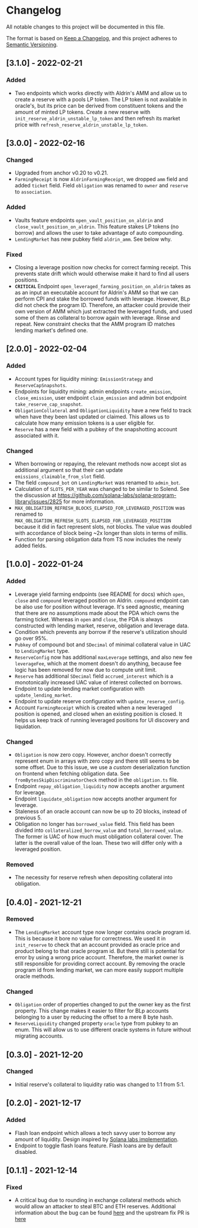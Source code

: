 # Changelog
All notable changes to this project will be documented in this file.

The format is based on [Keep a Changelog](https://keepachangelog.com/en/1.0.0/),
and this project adheres to [Semantic Versioning](https://semver.org/spec/v2.0.0.html).

## [3.1.0] - 2022-02-21

### Added
- Two endpoints which works directly with Aldrin's AMM and allow us to create a
  reserve with a pools LP token. The LP token is not available in oracle's, but
  its price can be derived from constituent tokens and the amount of minted LP
  tokens. Create a new reserve with `init_reserve_aldrin_unstable_lp_token` and
  then refresh its market price with
  `refresh_reserve_aldrin_unstable_lp_token`.


## [3.0.0] - 2022-02-16

### Changed
- Upgraded from anchor v0.20 to v0.21.
- `FarmingReceipt` is now `AldrinFarmingReceipt`, we dropped `amm` field and
  added `ticket` field. Field `obligation` was renamed to `owner` and `reserve`
  to `association`.

### Added
- Vaults feature endpoints `open_vault_position_on_aldrin` and
  `close_vault_position_on_aldrin`. This feature stakes LP tokens (no borrow)
  and allows the user to take advantage of auto compounding.
- `LendingMarket` has new pubkey field `aldrin_amm`. See below why.

### Fixed
- Closing a leverage position now checks for correct farming receipt. This
  prevents state drift which would otherwise make it hard to find all users
  positions.
- **`CRITICAL`** Endpoint `open_leveraged_farming_position_on_aldrin` takes as
  as an input an executable account for Aldrin's AMM so that we can perform CPI
  and stake the borrowed funds with leverage. However, BLp did not check the
  program ID. Therefore, an attacker could provide their own version of AMM
  which just extracted the leveraged funds, and used some of them as collateral
  to borrow again with leverage. Rinse and repeat. New constraint checks that
  the AMM program ID matches lending market's defined one.


## [2.0.0] - 2022-02-04
### Added
- Account types for liquidity mining: `EmissionStrategy` and
  `ReserveCapSnapshots`.
- Endpoints for liquidity mining: admin endpoints `create_emission`,
  `close_emission`, user endpoint `claim_emission` and admin bot endpoint
  `take_reserve_cap_snapshot`.
- `ObligationCollateral` and `ObligationLiquidity` have a new field to track
  when have they been last updated or claimed. This allows us to calculate how
  many emission tokens is a user eligible for.
- `Reserve` has a new field with a pubkey of the snapshotting account associated
  with it.

### Changed
- When borrowing or repaying, the relevant methods now accept slot as additional
  argument so that their can update `emissions_claimable_from_slot` field.
- The field `compound_bot` on `LendingMarket` was renamed to `admin_bot`.
- Calculation of `SLOTS_PER_YEAR` was changed to be similar to Solend.
  See the discussion at https://github.com/solana-labs/solana-program-library/issues/2825
  for more information.
- `MAX_OBLIGATION_REFRESH_BLOCKS_ELAPSED_FOR_LEVERAGED_POSITION`
  was renamed to `MAX_OBLIGATION_REFRESH_SLOTS_ELAPSED_FOR_LEVERAGED_POSITION`
  because it did in fact represent slots, not blocks. The value was doubled
  with accordance of block being ~2x longer than slots in terms of millis.
- Function for parsing obligation data from TS now includes the newly added
  fields.

## [1.0.0] - 2022-01-24
### Added
- Leverage yield farming endpoints (see README for docs) which `open`, `close`
  and `compound` leveraged position on Aldrin. `compound` endpoint can be also
  use for position without leverage. It's seed agnostic, meaning that there are
  no assumptions made about the PDA which owns the farming ticket. Whereas in
  `open` and `close`, the PDA is always constructed with lending market, reserve,
  obligation and leverage data.
- Condition which prevents any borrow if the reserve's utilization should go
  over 95%.
- `Pubkey` of compound bot and `SDecimal` of minimal collateral value in UAC to
  `LendingMarket` type.
- `ReserveConfig` now has additional `maxLeverage` settings, and also new fee
  `leverageFee`, which at the moment doesn't do anything, because fee logic has
  been removed for now due to compute unit limit.
- `Reserve` has additional `SDecimal` field `accrued_interest` which is a
  monotonically increased UAC value of interest collected on borrows.
- Endpoint to update lending market configuration with `update_lending_market`.
- Endpoint to update reserve configuration with `update_reserve_config`.
- Account `FarmingReceipt` which is created when a new leveraged position is
  opened, and closed when an existing position is closed. It helps us keep track
  of running leveraged positions for UI discovery and liquidation.

### Changed
- `Obligation` is now zero copy. However, anchor doesn't correctly represent
  enum in arrays with zero copy and there still seems to be some offset. Due
  to this issue, we use a _custom_ deserialization function on frontend when
  fetching obligation data. See `fromBytesSkipDiscriminatorCheck` method
  in the `obligation.ts` file.
- Endpoint `repay_obligation_liquidity` now accepts another argument for
  leverage.
- Endpoint `liquidate_obligation` now accepts another argument for leverage.
- Staleness of an oracle account can now be up to 20 blocks, instead of
  previous 5.
- Obligation no longer has `borrowed_value` field. This field has been divided
  into `collateralized_borrow_value` and `total_borrowed_value`. The former is
  UAC of how much must obligation collateral cover. The latter is the overall
  value of the loan. These two will differ only with a leveraged position.

### Removed
- The necessity for reserve refresh when depositing collateral into obligation.


## [0.4.0] - 2021-12-21

### Removed
- The `LendingMarket` account type now longer contains oracle program id. This
  is because it bore no value for correctness. We used it in `init_reserve` to
  check that an account provided as oracle price and product belong to that
  oracle program id. But there still is potential for error by using a wrong
  price account. Therefore, the market owner is still responsible for providing
  correct account. By removing the oracle program id from lending market, we can
  more easily support multiple oracle methods.

### Changed
- `Obligation` order of properties changed to put the owner key as the first
  property. This change makes it easier to filter for BLp accounts belonging
  to a user by reducing the offset to a mere 8 byte hash.
- `ReserveLiquidity` changed property `oracle` type from pubkey to an enum. This
  will allow us to use different oracle systems in future without migrating accounts.

## [0.3.0] - 2021-12-20

### Changed
- Initial reserve's collateral to liquidity ratio was changed to 1:1 from 5:1.

## [0.2.0] - 2021-12-17

### Added
- Flash loan endpoint which allows a tech savvy user to borrow any amount of
  liquidity. Design inspired by
  [Solana labs implementation](https://github.com/solana-labs/solana-program-library/blob/a6a1ce4290ad683e13b9ef1c52d6f32a080a996f/token-lending/program/src/processor.rs#L1521).
- Endpoint to toggle flash loans feature. Flash loans are by default disabled.

## [0.1.1] - 2021-12-14

### Fixed
- A critical bug due to rounding in exchange collateral methods which would
  allow an attacker to steal BTC and ETH reserves. Additional information about
  the bug can be found [here](https://blog.neodyme.io/posts/lending_disclosure)
  and the upstream fix PR is
  [here](https://github.com/solana-labs/solana-program-library/pull/1883/files)


